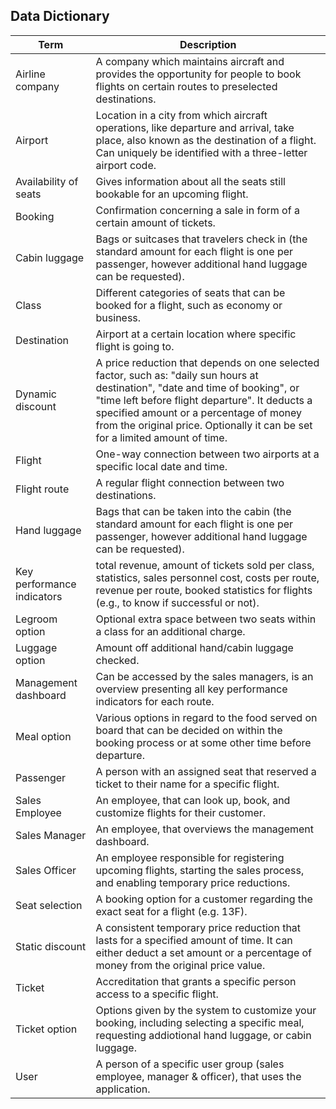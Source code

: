 ## Data Dictionary

|Term|Description|
|---|---|
|Airline company|A company which maintains aircraft and provides the opportunity for people to book flights on certain routes to preselected destinations.|
|Airport |Location in a city from which aircraft operations, like departure and arrival, take place, also known as the destination of a flight. Can uniquely be identified with a three-letter airport code.|
|Availability of seats|	Gives information about all the seats still bookable for an upcoming flight.|
|Booking| Confirmation concerning a sale in form of a certain amount of tickets.|
|Cabin luggage |Bags or suitcases that travelers check in (the standard amount for each flight is one per passenger, however additional hand luggage can be requested).|
|Class| Different categories of seats that can be booked for a flight, such as economy or business.|
|Destination| Airport at a certain location where specific flight is going to.|
|Dynamic discount| A price reduction that depends on one selected factor, such as: "daily sun hours at destination", "date and time of booking", or "time left before flight departure". It deducts a specified amount or a percentage of money from the original price. Optionally it can be set for a limited amount of time.|
|Flight| One-way connection between two airports at a specific local date and time.|
|Flight route| A regular flight connection between two destinations.|
|Hand luggage|Bags that can be taken into the cabin (the standard amount for each flight is one per passenger, however additional hand luggage can be requested).|
|Key performance indicators|total revenue, amount of tickets sold per class, statistics, sales personnel cost, costs per route, revenue per route, booked statistics for flights (e.g., to know if successful or not).|
|Legroom option| Optional extra space between two seats within a class for an additional charge.|
|Luggage option |Amount off additional hand/cabin luggage checked.|
|Management dashboard |Can be accessed by the sales managers, is an overview presenting all key performance indicators for each route.|
|Meal option| Various options in regard to the food served on board that can be decided on within the booking process or at some other time before departure.|
|Passenger | A person with an assigned seat that reserved a ticket to their name for a specific flight. |
|Sales Employee |An employee, that can look up, book, and customize flights for their customer.|
|Sales Manager |An employee, that overviews the management dashboard.|
|Sales Officer| An employee responsible for registering upcoming flights, starting the sales process, and enabling temporary price reductions.|
|Seat selection| A booking option for a customer regarding the exact seat for a flight (e.g. 13F).|
|Static discount| A consistent temporary price reduction that lasts for a specified amount of time. It can either deduct a set amount or a percentage of money from the original price value.|
|Ticket| Accreditation that grants a specific person access to a specific flight.|
|Ticket option|	Options given by the system to customize your booking, including selecting a specific meal, requesting addiotional hand luggage, or cabin luggage.|
|User| A person of a specific user group (sales employee, manager & officer), that uses the application.|

